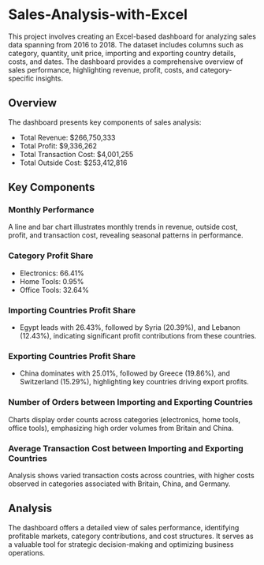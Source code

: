 # Sales-Analysis-with-Excel
This project involves creating an Excel-based dashboard for analyzing sales data spanning from 2016 to 2018. The dataset includes columns such as category, quantity, unit price, importing and exporting country details, costs, and dates. The dashboard provides a comprehensive overview of sales performance, highlighting revenue, profit, costs, and category-specific insights.

## Overview
The dashboard presents key components of sales analysis:

* Total Revenue: $266,750,333
* Total Profit: $9,336,262
* Total Transaction Cost: $4,001,255
* Total Outside Cost: $253,412,816
## Key Components
### Monthly Performance
A line and bar chart illustrates monthly trends in revenue, outside cost, profit, and transaction cost, revealing seasonal patterns in performance.

### Category Profit Share
* Electronics: 66.41%
* Home Tools: 0.95%
* Office Tools: 32.64%
### Importing Countries Profit Share
*  Egypt leads with 26.43%, followed by Syria (20.39%), and Lebanon (12.43%), indicating significant profit contributions from these countries.
### Exporting Countries Profit Share
* China dominates with 25.01%, followed by Greece (19.86%), and Switzerland (15.29%), highlighting key countries driving export profits.
### Number of Orders between Importing and Exporting Countries
Charts display order counts across categories (electronics, home tools, office tools), emphasizing high order volumes from Britain and China.

### Average Transaction Cost between Importing and Exporting Countries
Analysis shows varied transaction costs across countries, with higher costs observed in categories associated with Britain, China, and Germany.

## Analysis
The dashboard offers a detailed view of sales performance, identifying profitable markets, category contributions, and cost structures. It serves as a valuable tool for strategic decision-making and optimizing business operations.
